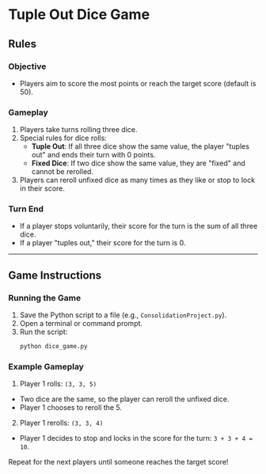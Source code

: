 # Tuple Out Dice Game

## Rules

### Objective
- Players aim to score the most points or reach the target score (default is 50).

### Gameplay
1. Players take turns rolling three dice.
2. Special rules for dice rolls:
   - **Tuple Out**: If all three dice show the same value, the player "tuples out" and ends their turn with 0 points.
   - **Fixed Dice**: If two dice show the same value, they are "fixed" and cannot be rerolled.
3. Players can reroll unfixed dice as many times as they like or stop to lock in their score.

### Turn End
- If a player stops voluntarily, their score for the turn is the sum of all three dice.
- If a player "tuples out," their score for the turn is 0.

---

## Game Instructions

### Running the Game
1. Save the Python script to a file (e.g., `ConsolidationProject.py`).
2. Open a terminal or command prompt.
3. Run the script:
   ```bash
   python dice_game.py
### Example Gameplay
1. Player 1 rolls: `(3, 3, 5)`
- Two dice are the same, so the player can reroll the unfixed dice.
- Player 1 chooses to reroll the 5.
2. Player 1 rerolls: `(3, 3, 4)`
- Player 1 decides to stop and locks in the score for the turn: `3 + 3 + 4 = 10`.

Repeat for the next players until someone reaches the target score!